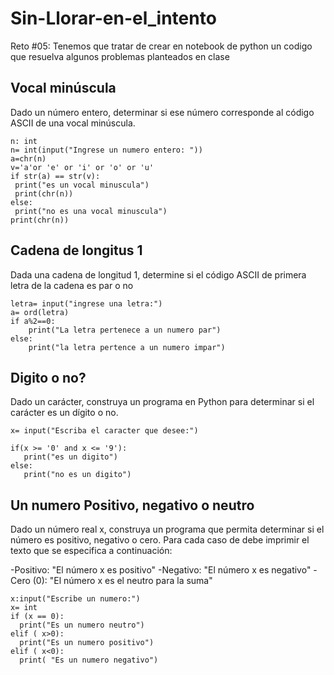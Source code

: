 # Sin-Llorar-en-el_intento

Reto #05: 
Tenemos que tratar de crear en notebook de python un codigo que resuelva algunos problemas planteados en clase

## Vocal minúscula

Dado un número entero, determinar si ese número corresponde al código ASCII de una vocal minúscula.

   ```
n: int
n= int(input("Ingrese un numero entero: "))
a=chr(n)
v='a'or 'e' or 'i' or 'o' or 'u'
if str(a) == str(v):
    print("es un vocal minuscula")
    print(chr(n))
else:
    print("no es una vocal minuscula")
print(chr(n))
  ```
## Cadena de longitus 1

Dada una cadena de longitud 1, determine si el código ASCII de primera letra de la cadena es par o no

```
letra= input("ingrese una letra:")
a= ord(letra)
if a%2==0: 
    print("La letra pertenece a un numero par")
else:
    print("la letra pertence a un numero impar")
 ```
 
 ## Digito o no?
 
 Dado un carácter, construya un programa en Python para determinar si el carácter es un dígito o no.
 
 ```
 x= input("Escriba el caracter que desee:")
 
if(x >= '0' and x <= '9'):
    print("es un digito")
else:
    print("no es un digito")
```

## Un numero Positivo, negativo o neutro

Dado un número real x, construya un programa que permita determinar si el número es positivo, negativo o cero. Para cada caso de debe imprimir el texto que se especifica a continuación:

-Positivo: "El número x es positivo"
-Negativo: "El número x es negativo"
-Cero (0): "El número x es el neutro para la suma"

```
x:input("Escribe un numero:")
x= int
if (x == 0):
  print("Es un numero neutro")
elif ( x>0):
  print("Es un numero positivo")
elif ( x<0):
  print( "Es un numero negativo")
  
```
